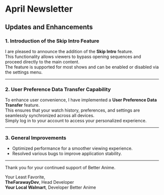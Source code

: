 # April Newsletter

## Updates and Enhancements

### 1. Introduction of the Skip Intro Feature
I are pleased to announce the addition of the **Skip Intro** feature.  
This functionality allows viewers to bypass opening sequences and proceed directly to the main content.  
The feature is supported for most shows and can be enabled or disabled via the settings menu.

---

### 2. User Preference Data Transfer Capability
To enhance user convenience, I have implemented a **User Preference Data Transfer** feature.  
This ensures that your watch history, preferences, and settings are seamlessly synchronized across all devices.  
Simply log in to your account to access your personalized experience.

---

### 3. General Improvements
- Optimized performance for a smoother viewing experience.  
- Resolved various bugs to improve application stability.

---

Thank you for your continued support of Better Anime.

Your Least Favorite,  
**TheFarawayDev**, Head Developer  
**Your Local Walmart**, Developer
Better Anime
